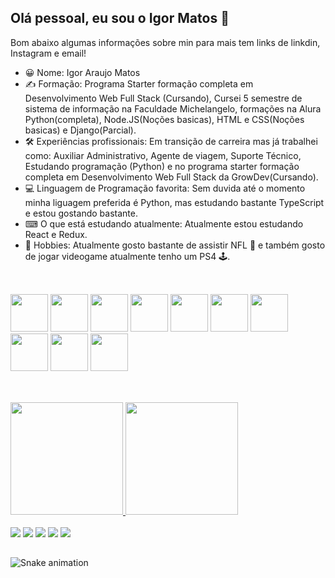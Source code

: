 ## Olá pessoal, eu sou o Igor Matos 👋

Bom abaixo algumas informações sobre min para mais tem links de linkdin, Instagram e email!

- 😀 Nome: Igor Araujo Matos
- ✍ Formação: Programa Starter formação completa em Desenvolvimento Web Full Stack (Cursando), Cursei 5 semestre de sistema de informação na Faculdade Michelangelo, formações na Alura Python(completa), Node.JS(Noções basicas), HTML e CSS(Noções basicas) e Django(Parcial).
- 🛠 Experiências profissionais: Em transição de carreira mas já trabalhei como: Auxiliar Administrativo, Agente de viagem, Suporte Técnico, Estudando programação (Python) e no programa starter formação completa em Desenvolvimento Web Full Stack da GrowDev(Cursando).
- 💻 Linguagem de Programação favorita: Sem duvida até o momento minha liguagem preferida é Python, mas estudando bastante TypeScript e estou gostando bastante.
- ⌨ O que está estudando atualmente: Atualmente estou estudando React e Redux.
- 🤖 Hobbies: Atualmente gosto bastante de assistir NFL 🏈 e também gosto de jogar videogame atualmente tenho um PS4 🕹. 

##
<br>

<div>
<img heigth="50" width="60" src="https://cdn.jsdelivr.net/gh/devicons/devicon/icons/javascript/javascript-original.svg" />
<img heigth="50" width="60" src="https://cdn.jsdelivr.net/gh/devicons/devicon/icons/typescript/typescript-plain.svg" />
<img heigth="50" width="60" src="https://cdn.jsdelivr.net/gh/devicons/devicon/icons/python/python-original-wordmark.svg" />
<img heigth="50" width="60" src="https://cdn.jsdelivr.net/gh/devicons/devicon/icons/nodejs/nodejs-original-wordmark.svg" />
<img heigth="50" width="60" src="https://cdn.jsdelivr.net/gh/devicons/devicon/icons/react/react-original-wordmark.svg" />
<img heigth="50" width="60" src="https://cdn.jsdelivr.net/gh/devicons/devicon/icons/bootstrap/bootstrap-original-wordmark.svg" />
<img heigth="50" width="60" src="https://cdn.jsdelivr.net/gh/devicons/devicon/icons/materialui/materialui-original.svg" />
<img heigth="50" width="60" src="https://cdn.jsdelivr.net/gh/devicons/devicon/icons/html5/html5-plain-wordmark.svg" />
<img heigth="50" width="60" src="https://cdn.jsdelivr.net/gh/devicons/devicon/icons/css3/css3-plain-wordmark.svg" />
<img heigth="50" width="60" src="https://cdn.jsdelivr.net/gh/devicons/devicon/icons/github/github-original-wordmark.svg" />

</div>

##
<br>
<div>
<a href="https://github.com/Sarkan-DF">
<img height="180em" src="https://github-readme-stats.vercel.app/api/top-langs/?username=Sarkan-DF&layout=compact&langs_count=7&theme=dracula"/>
<img height="180em" src="https://github-readme-stats.vercel.app/api?username=Sarkan-DF&show_icons=true&theme=dracula&include_all_commits=true&count_private=true"/>
</div>
  
<br>
  
<div>
<a href="https://instagram.com/sarkan_br" target="_blank"><img src="https://img.shields.io/badge/-Instagram-%23E4405F?style=for-the-badge&logo=instagram&logoColor=white"></a>
<a href="https://twitter.com/Sarkan_BR" target="_blank"><img src="https://img.shields.io/badge/Twitter-1DA1F2?style=for-the-badge&logo=twitter&logoColor=white"></a>
<a href = "mailto:sarkan.igor@gmail.com"><img src="https://img.shields.io/badge/Gmail-D14836?style=for-the-badge&logo=gmail&logoColor=white" target="_blank"></a>
<a href="https://wa.me/5561994011548" target="_blank"><img src="https://img.shields.io/badge/WhatsApp-25D366?style=for-the-badge&logo=whatsapp&logoColor=white"></a>
<a href="https://www.linkedin.com/in/igor-matos-22815b98" target="_blank"><img src="https://img.shields.io/badge/-LinkedIn-%230077B5?style=for-the-badge&logo=linkedin&logoColor=white" target="_blank"></a>   
</div>

##

![Snake animation](https://github.com/Sarkan-DF/Sarkan-DF/blob/output/github-contribution-grid-snake.svg)

